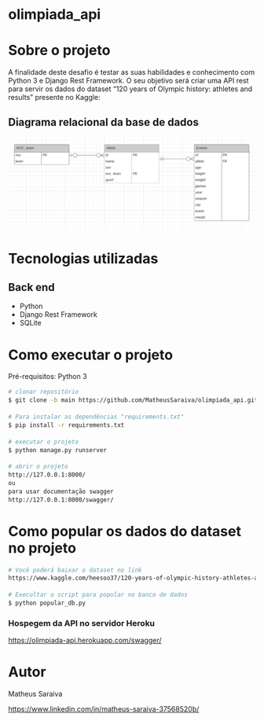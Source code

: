 # olimpiada_api

# Sobre o projeto

A finalidade deste desafio é testar as suas habilidades e conhecimento com Python 3 e Django Rest Framework. O seu objetivo será criar uma API rest para servir os dados do dataset “120 years of Olympic history: athletes and results” presente no Kaggle:


## Diagrama relacional da base de dados
![Web 1](https://github.com/MatheusSaraiva/olimpiada_api/blob/main/diagrama.png)

# Tecnologias utilizadas
## Back end
- Python
- Django Rest Framework
- SQLite

# Como executar o projeto

Pré-requisitos: Python 3

```bash
# clonar repositório
$ git clone -b main https://github.com/MatheusSaraiva/olimpiada_api.git

# Para instalar as dependências "requirements.txt"
$ pip install -r requirements.txt

# executar o projeto
$ python manage.py runserver

# abrir o projeto
http://127.0.0.1:8000/
ou 
para usar documentação swagger
http://127.0.0.1:8000/swagger/ 

```

# Como popular os dados do dataset no projeto
```bash
# Você poderá baixar o dataset no link
https://www.kaggle.com/heesoo37/120-years-of-olympic-history-athletes-and-results#athlete_events.csv

# Execultar o script para popular no banco de dados
$ python popular_db.py
```
### Hospegem da API no servidor Heroku
https://olimpiada-api.herokuapp.com/swagger/


# Autor

Matheus Saraiva

https://www.linkedin.com/in/matheus-saraiva-37568520b/

